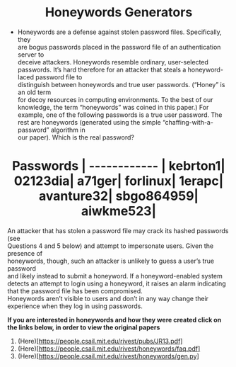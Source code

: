 <h1 align="center">Honeywords Generators</h1>


* Honeywords	are	a	defense	against	stolen	password	files.	Specifically,	they	
are	bogus	passwords	placed	in	the	password	file	of	an	authentication	server to	
deceive	attackers.	Honeywords resemble	ordinary,	user-selected	passwords.	It’s
hard	therefore	for	an	attacker	that steals	a	honeyword-laced password	file	to	
distinguish	between	honeywords	and	true user passwords.	(“Honey” is	an	old	term	
for	decoy	resources in	computing	environments.	To	the	best	of	our	knowledge,	the	
term	“honeywords”	was	coined	in	this	paper.)
For	example,	one	of	the	following	passwords	is	a	true	user	password.	The	rest	are	
honeywords (generated	using	the simple	“chaffing-with-a-password”	algorithm in	
our	paper). Which	is	the	real	password?

<h1 align="center">
Passwords |
------------ |
kebrton1|
02123dia|
a71ger|
forlinux|
1erapc|
avanture32|
sbgo864959|
aiwkme523|
</h1>


An attacker	that	has	stolen	a	password	file may	crack its	hashed	passwords	(see	
Questions	4	and	5	 below)	and	attempt to	impersonate	users.	Given	the	presence	of	
honeywords,	though,	such	an attacker is	unlikely to	guess	a	user’s true	password	
and	likely	instead	to	submit	a	honeyword.	If	a honeyword-enabled	system	detects	
an	attempt	to	login	using a	honeyword,	it	raises	an	alarm indicating that	the	
password	file	has been	compromised.	
Honeywords	aren’t	visible	to	users and	don’t	in	any	way	change	their experience
when	they	log	in	using	passwords.

**If you are interested in honeywords and how they were created click on the links below, in order to view the original papers**

1. (Here)[https://people.csail.mit.edu/rivest/pubs/JR13.pdf]
2. (Here)[https://people.csail.mit.edu/rivest/honeywords/faq.pdf]
3. (Here)[https://people.csail.mit.edu/rivest/honeywords/gen.py]
